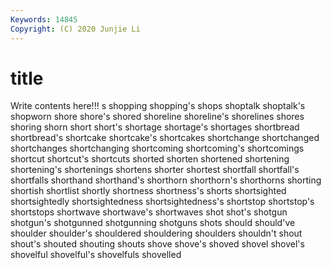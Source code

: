 ```yaml
---
Keywords: 14845
Copyright: (C) 2020 Junjie Li
---
```


# title

Write contents here!!!
s 
shopping 
shopping's 
shops 
shoptalk 
shoptalk's 
shopworn 
shore 
shore's 
shored
shoreline 
shoreline's 
shorelines 
shores 
shoring 
shorn 
short 
short's 
shortage 
shortage's
shortages 
shortbread 
shortbread's 
shortcake 
shortcake's 
shortcakes 
shortchange 
shortchanged 
shortchanges 
shortchanging
shortcoming 
shortcoming's 
shortcomings 
shortcut 
shortcut's 
shortcuts 
shorted 
shorten 
shortened 
shortening
shortening's 
shortenings 
shortens 
shorter 
shortest 
shortfall 
shortfall's 
shortfalls 
shorthand 
shorthand's
shorthorn 
shorthorn's 
shorthorns 
shorting 
shortish 
shortlist 
shortly 
shortness 
shortness's 
shorts
shortsighted 
shortsightedly 
shortsightedness 
shortsightedness's 
shortstop 
shortstop's 
shortstops 
shortwave 
shortwave's 
shortwaves
shot 
shot's 
shotgun 
shotgun's 
shotgunned 
shotgunning 
shotguns 
shots 
should 
should've
shoulder 
shoulder's 
shouldered 
shouldering 
shoulders 
shouldn't 
shout 
shout's 
shouted 
shouting
shouts 
shove 
shove's 
shoved 
shovel 
shovel's 
shovelful 
shovelful's 
shovelfuls 
shovelled
